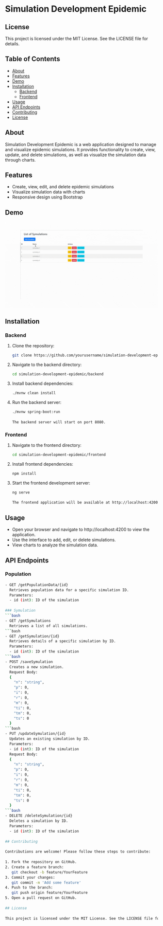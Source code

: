 # Simulation Development Epidemic

## License

This project is licensed under the MIT License. See the LICENSE file for details.

## Table of Contents

- [About](#about)
- [Features](#features)
- [Demo](#demo)
- [Installation](#installation)
  - [Backend](#backend)
  - [Frontend](#frontend)
- [Usage](#usage)
- [API Endpoints](#api-endpoints)
- [Contributing](#contributing)
- [License](#license)

## About

Simulation Development Epidemic is a web application designed to manage and visualize epidemic simulations. It provides functionality to create, view, update, and delete simulations, as well as visualize the simulation data through charts.

## Features

- Create, view, edit, and delete epidemic simulations
- Visualize simulation data with charts
- Responsive design using Bootstrap

## Demo

![SymulationEpidemicApp](./demo/demo.gif)

## Installation

### Backend

1. Clone the repository:
   ```bash
   git clone https://github.com/yourusername/simulation-development-epidemic.git

2. Navigate to the backend directory:
   ```bash
   cd simulation-development-epidemic/backend

3. Install backend dependencies:
   ```bash
   ./mvnw clean install

4. Run the backend server:
   ```bash
   ./mvnw spring-boot:run

   The backend server will start on port 8080.

### Frontend

1. Navigate to the frontend directory:
   ```bash
   cd simulation-development-epidemic/frontend

2. Install frontend dependencies:
    ```bash
    npm install

3. Start the frontend development server:
    ```bash
    ng serve

   The frontend application will be available at http://localhost:4200.

## Usage

- Open your browser and navigate to http://localhost:4200 to view the application.
- Use the interface to add, edit, or delete simulations.
- View charts to analyze the simulation data.

## API Endpoints

### Population
```bash
- GET /getPopulationData/{id}
  Retrieves population data for a specific simulation ID.
  Parameters:
  - id (int): ID of the simulation

### Symulation
```bash
- GET /getSymulations
  Retrieves a list of all simulations.
```bash
- GET /getSymulation/{id}
  Retrieves details of a specific simulation by ID.
  Parameters:
  - id (int): ID of the simulation
```bash
- POST /saveSymulation
  Creates a new simulation.
  Request Body:
  {
    "n": "string",
    "p": 0,
    "i": 0,
    "r": 0,
    "m": 0,
    "ti": 0,
    "tm": 0,
    "ts": 0
  }
```bash
- PUT /updateSymulation/{id}
  Updates an existing simulation by ID.
  Parameters:
  - id (int): ID of the simulation
  Request Body:
  {
    "n": "string",
    "p": 0,
    "i": 0,
    "r": 0,
    "m": 0,
    "ti": 0,
    "tm": 0,
    "ts": 0
  }
```bash
- DELETE /deleteSymulation/{id}
  Deletes a simulation by ID.
  Parameters:
  - id (int): ID of the simulation

## Contributing

Contributions are welcome! Please follow these steps to contribute:

1. Fork the repository on GitHub.
2. Create a feature branch:
   git checkout -b feature/YourFeature
3. Commit your changes:
   git commit -m 'Add some feature'
4. Push to the branch:
   git push origin feature/YourFeature
5. Open a pull request on GitHub.

## License

This project is licensed under the MIT License. See the LICENSE file for details.
